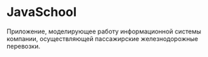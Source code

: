 # JavaSchool
Приложение, моделирующее работу информационной системы компании, осуществляющей пассажирские железнодорожные перевозки.

